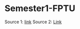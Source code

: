 # Semester1-FPTU

Source 1: [link](https://kungfutech.edu.vn/fpt?fbclid=IwAR3NcJTBVx_3KvOKB84vnDAYtL08ivc5oq1cNkIN6zJra_HfH59EfzN8d4Y)
Source 2: [Link](https://anhcocvang.com/)
